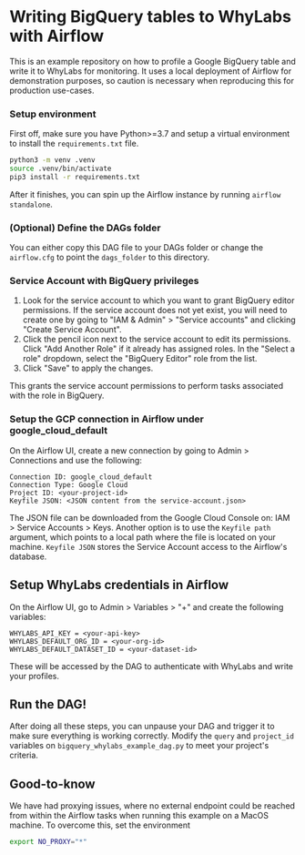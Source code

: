 # Writing BigQuery tables to WhyLabs with Airflow
This is an example repository on how to profile a Google BigQuery table and write it to 
WhyLabs for monitoring. It uses a local deployment of Airflow for demonstration purposes, 
so caution is necessary when reproducing this for production use-cases. 

### Setup environment
First off, make sure you have Python>=3.7 and setup a virtual environment to install the `requirements.txt` file.
```bash
python3 -m venv .venv
source .venv/bin/activate
pip3 install -r requirements.txt
```
After it finishes, you can spin up the Airflow instance by running `airflow standalone`.

### (Optional) Define the DAGs folder
You can either copy this DAG file to your DAGs folder or change the `airflow.cfg` to point the `dags_folder` to this directory. 

### Service Account with BigQuery privileges
1. Look for the service account to which you want to grant BigQuery editor permissions. If the service account does not yet exist, you will need to create one by going to "IAM & Admin" > "Service accounts" and clicking "Create Service Account".
2. Click the pencil icon next to the service account to edit its permissions. Click "Add Another Role" if it already has assigned roles. In the "Select a role" dropdown, select the "BigQuery Editor" role from the list.
3. Click "Save" to apply the changes. 

This grants the service account permissions to perform tasks associated with the role in BigQuery.

### Setup the GCP connection in Airflow under google_cloud_default
On the Airflow UI, create a new connection by going to Admin > Connections and use the following:
```
Connection ID: google_cloud_default
Connection Type: Google Cloud
Project ID: <your-project-id>
Keyfile JSON: <JSON content from the service-account.json>
``` 

The JSON file can be downloaded from the Google Cloud Console on: IAM > Service Accounts > Keys.
Another option is to use the `Keyfile path` argument, which points to a local path where the file is located on your machine. `Keyfile JSON` stores the Service Account access to the Airflow's database.

## Setup WhyLabs credentials in Airflow
On the Airflow UI, go to Admin > Variables > "+" and create the following variables:
```
WHYLABS_API_KEY = <your-api-key>
WHYLABS_DEFAULT_ORG_ID = <your-org-id>
WHYLABS_DEFAULT_DATASET_ID = <your-dataset-id>
```
These will be accessed by the DAG to authenticate with WhyLabs and write your profiles.

## Run the DAG!
After doing all these steps, you can unpause your DAG and trigger it to make sure everything is working correctly. Modify the `query` and `project_id` variables on `bigquery_whylabs_example_dag.py` to meet your project's criteria. 

## Good-to-know 
We have had proxying issues, where no external endpoint could be reached from within the Airflow tasks when running this example on a MacOS machine. To overcome this, set the environment 
```bash
export NO_PROXY="*"
```
